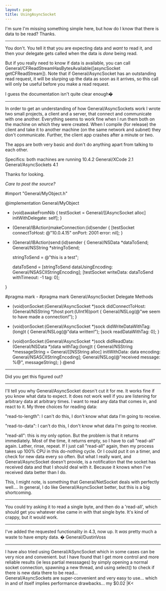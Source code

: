 ```yaml
---
layout: page
title: UsingAsyncSocket
---
```




I'm sure I'm missing something simple here, but how do I know that there is data to be read?
Thanks.

----

You don't. You tell it that you are expecting data and *want* to read it, and then your delegate gets called when the data is *done* being read.

But if you really need to know if data is available, you can call     General/CFReadStreamHasBytesAvailable([asyncSocket getCFReadStream]). Note that if General/AsyncSocket has an outstanding read request, it will be slurping up the data as soon as it arrives, so this call will only be useful before you make a read request.

I guess the documentation isn't quite clear enough�

----

In order to get an understanding of how General/AsyncSockets work I wrote two small projects, a client and a server, that connect and communicate with one another.
Everything seems to work fine when I run them both on the machine on which they were created.  When I compile (for release) the client and take it to another machine (on the same network and subnet) they don't communicate.  Further, the client app crashes after a minute or two.

The apps are both very basic and don't do anything apart from talking to each other.

Specifics:
both machines are running 10.4.2
General/XCode 2.1
General/AsyncSockets 4.1

Thanks for looking.

*Care to post the source?*

    
#import "General/MyObject.h"

@implementation General/MyObject

- (void)awakeFromNib
{
	testSocket = General/[[AsyncSocket alloc] initWithDelegate: self];
}

- (General/IBAction)makeConnection:(id)sender
{
	[testSocket connectToHost: @"10.0.4.15" onPort: 2001 error: nil];
}

- (General/IBAction)send:(id)sender
{
	General/NSData *dataToSend;
	General/NSString *stringToSend;
	
	stringToSend = @"this is a test";
	
	dataToSend = [stringToSend dataUsingEncoding: General/NSASCIIStringEncoding];
	[testSocket writeData: dataToSend withTimeout: -1 tag: 0];
	
}

#pragma mark -
#pragma mark General/AsyncSocket Delegate Methods

- (void)onSocket:(General/AsyncSocket *)sock didConnectToHost: (General/NSString *)host port:(UInt16)port
{
	General/NSLog(@"we seem to have made a connection!");
}

- (void)onSocket:(General/AsyncSocket *)sock didWriteDataWithTag:(long)t
{
	General/NSLog(@"data written!");
	[sock readDataWithTag: 0];
}

- (void)onSocket:(General/AsyncSocket *)sock didReadData:(General/NSData *)data withTag:(long)t
{
	General/NSString *messageString = General/[[NSString alloc] initWithData: data encoding: General/NSASCIIStringEncoding];
	General/NSLog(@"received message:  %@", messageString);
}
@end


----

Did you get this figured out?

----
I'll tell you why General/AsyncSocket doesn't cut it for me.  It works fine if you know what data to expect.  It does not work well if you are listening for arbitrary data at arbitrary times.  I want to read any data that comes in, and react to it.  My three choices for reading data:

"read-to-length": I can't do this, I don't know what data I'm going to receive.

"read-to-data": I can't do this, I don't know what data I'm going to receive.

"read-all": this is my only option.  But the problem is that it returns immediately.  Most of the time, it returns empty, so I have to call "read-all" again.  Lather, rinse, repeat.  If I just call "read-all" again, then my process takes up 100% CPU in this do-nothing cycle.  Or I could put it on a timer, and check for new data every so often.  But what I really want, and General/AsyncSocket doesn't provide, is a notification that the socket has received data and that I should deal with it.  Because it knows when I've received data better than I do.

This, I might note, is something that General/NetSocket deals with perfectly well....  In general, I do like General/AsyncSocket better, but this is a big shortcoming.

----
You could try asking it to read a single byte, and then do a 'read-all', which should get you whatever else came in with that single byte. It's kind of crappy, but it would work.

----
I've added the requested functionality in 4.3, now up. It *was* pretty much a waste to have empty data. � General/DustinVoss

----

I have also tried using General/ASyncSocket which in some cases can be very nice and convenient.  but I have found that I get more
control and more reliable results (ie less partial messsages) by simply opening a normal socket connection,
spawning a new thread, and using select() to check if there is new data there to be read...  
General/AsyncSockets are super-convenient and very easy to use...  which in and of itself implies performance drawbacks...  my $0.02  |K<
